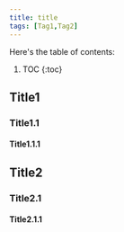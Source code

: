```yaml
---
title: title
tags: [Tag1,Tag2]
---
```


Here's the table of contents:
1. TOC
{:toc}

## Title1

### Title1.1

#### Title1.1.1

## Title2

### Title2.1

#### Title2.1.1
